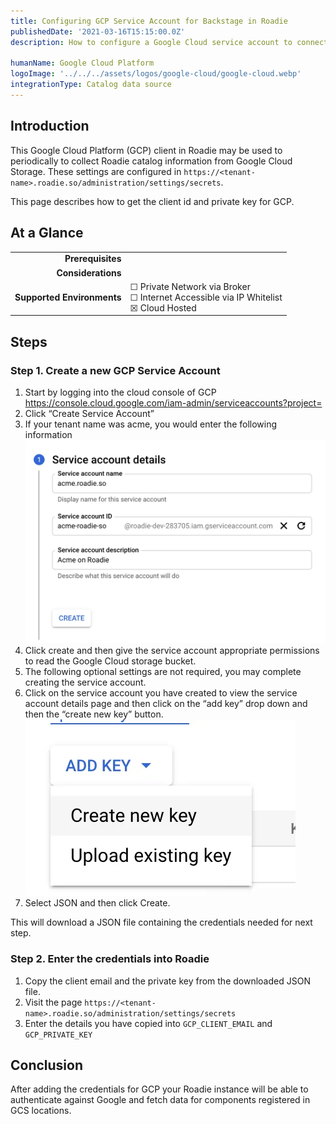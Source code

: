 ```yaml
---
title: Configuring GCP Service Account for Backstage in Roadie
publishedDate: '2021-03-16T15:15:00.0Z'
description: How to configure a Google Cloud service account to connect Backstage with Google Cloud Storage

humanName: Google Cloud Platform
logoImage: '../../../assets/logos/google-cloud/google-cloud.webp'
integrationType: Catalog data source
---
```


## Introduction

This Google Cloud Platform (GCP) client in Roadie may be used to periodically to collect Roadie catalog information from Google Cloud
Storage. These settings are configured in `https://<tenant-name>.roadie.so/administration/settings/secrets`.

This page describes how to get the client id and private key for GCP.

## At a Glance
| | |
|---: | --- |
| **Prerequisites** |  |
| **Considerations** |  |
| **Supported Environments** | ☐ Private Network via Broker <br /> ☐ Internet Accessible via IP Whitelist <br /> ☒ Cloud Hosted |

## Steps

### Step 1. Create a new GCP Service Account

1. Start by logging into the cloud console of GCP
   [https://console.cloud.google.com/iam-admin/serviceaccounts?project=<project-id>]()
2. Click “Create Service Account”
3. If your tenant name was acme, you would enter the following information
   ![creating service account](./gcp_create_sa.webp)
4. Click create and then give the service account appropriate permissions to read the Google Cloud storage bucket.
5. The following optional settings are not required, you may complete creating the service account.
6. Click on the service account you have created to view the service account details page and then click on the “add key” drop down and then the “create new key” button.
   ![create new key](./gcp_create_key.webp)
7. Select JSON and then click Create.

This will download a JSON file containing the credentials needed for next step.

### Step 2. Enter the credentials into Roadie

1. Copy the client email and the private key from the downloaded JSON file.
2. Visit the page `https://<tenant-name>.roadie.so/administration/settings/secrets`
3. Enter the details you have copied into `GCP_CLIENT_EMAIL` and `GCP_PRIVATE_KEY`

## Conclusion

After adding the credentials for GCP your Roadie instance will be able to authenticate against Google and fetch data
for components registered in GCS locations.  
